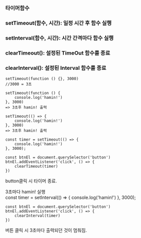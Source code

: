 ### 타이머함수
### setTimeout(함수, 시간): 일정 시간 후 함수 실행
### setInterval(함수, 시간): 시간 간격마다 함수 실행
### clearTimeout(): 설정된 TimeOut 함수를 종료
### clearInterval(): 설정된 Interval 함수를 종료

    setTimeout(function () {}, 3000)
    //3000 = 3초

    setTimeout(function () {
        console.log('hamin!')
    }, 3000)
    => 3초후 hamin! 출력

    setTimeout(() => {
        console.log('hamin!')
    }, 3000)
    => 3초후 hamin! 출력

    const timer = setTimeout(() => {
        console.log('hamin!')
    }, 3000);

    const btnEl = document.querySelector('button')
    btnEl.addEventListener('click', () => {
        clearTimeout(timer)
    })

button클릭 시 타이머 종료.

3초마다 hamin! 실행  
    const timer = setInterval(() => {
        console.log('hamin!')
    }, 3000);

    const btnEl = document.querySelector('button')
    btnEl.addEventListener('click', () => {
        clearInterval(timer)
    })  
버튼 클릭 시 3초마다 출력되던 것이 멈춰짐.
